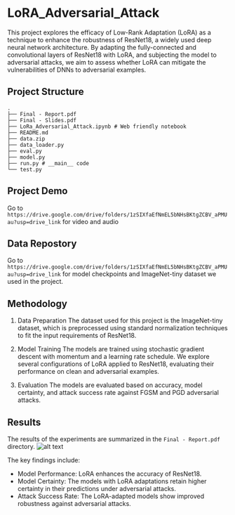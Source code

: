 # LoRA_Adversarial_Attack

This project explores the efficacy of Low-Rank Adaptation (LoRA) as a technique to enhance the robustness of ResNet18, a widely used deep neural network architecture. By adapting the fully-connected and convolutional layers of ResNet18 with LoRA, and subjecting the model to adversarial attacks, we aim to assess whether LoRA can mitigate the vulnerabilities of DNNs to adversarial examples.

## Project Structure
```
.
├── Final - Report.pdf
├── Final - Slides.pdf
├── LoRa_Adversarial_Attack.ipynb # Web friendly notebook
├── README.md
├── data.zip
├── data_loader.py
├── eval.py
├── model.py
├── run.py # __main__ code
└── test.py
```

## Project Demo
Go to `https://drive.google.com/drive/folders/1zSIXfaEfNmEL5bNHsBKtgZCBV_aPMUau?usp=drive_link` for video and audio

## Data Repostory
Go to `https://drive.google.com/drive/folders/1zSIXfaEfNmEL5bNHsBKtgZCBV_aPMUau?usp=drive_link` for model checkpoints and ImageNet-tiny dataset we used in the project.

## Methodology
1. Data Preparation
The dataset used for this project is the ImageNet-tiny dataset, which is preprocessed using standard normalization techniques to fit the input requirements of ResNet18.

2. Model Training
The models are trained using stochastic gradient descent with momentum and a learning rate schedule. We explore several configurations of LoRA applied to ResNet18, evaluating their performance on clean and adversarial examples.

3. Evaluation
The models are evaluated based on accuracy, model certainty, and attack success rate against FGSM and PGD adversarial attacks.

## Results
The results of the experiments are summarized in the `Final - Report.pdf` directory. 
![alt text]()

The key findings include:

- Model Performance: LoRA enhances the accuracy of ResNet18.
- Model Certainty: The models with LoRA adaptations retain higher certainty in their predictions under adversarial attacks.
- Attack Success Rate: The LoRA-adapted models show improved robustness against adversarial attacks.